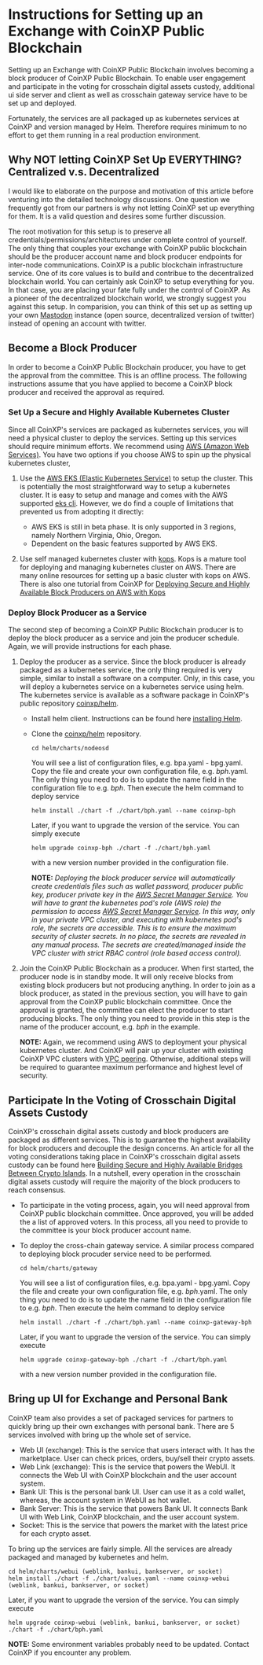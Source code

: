 # Instructions for Setting up an Exchange with CoinXP Public Blockchain

Setting up an Exchange with CoinXP Public Blockchain involves becoming a block producer of CoinXP Public Blockchain.
To enable user engagement and participate in the voting for crosschain digital assets custody, additional ui side server
and client as well as crosschain gateway service have to be set up and deployed. 

Fortunately, the services are all packaged up as kubernetes services at CoinXP and version managed by Helm. Therefore 
requires minimum to no effort to get them running in a real production environment. 

## Why NOT letting CoinXP Set Up EVERYTHING? Centralized v.s. Decentralized
I would like to elaborate on the purpose and motivation of this article before venturing into the detailed technology discussions. One question we frequently got from our partners is why not letting CoinXP set up everything for them. 
It is a valid question and desires some further discussion. 

The root motivation for this setup is to preserve all 
credentials/permissions/architectures under complete control of yourself. The only thing that couples your exchange with CoinXP public blockchain should be the producer account name and block producer endpoints for inter-node communications. CoinXP is a public blockchain infrastructure service. One of its core values is to build and contribue to the decentralized blockchain world. You can certainly ask CoinXP to setup everything for you. In that case, you are placing your fate fully under the control of CoinXP. As a pioneer of the decentralized blockchain world, we strongly suggest you against this setup. 
In comparision, you can think of this set up as setting up your own [Mastodon](https://mastodon.social/about) instance (open source, decentralized version of twitter) instead of opening an account with twitter.

## Become a Block Producer
In order to become a CoinXP Public Blockchain producer, you have to get the approval from the committee. 
This is an offline process. The following instructions assume that you have applied to become a CoinXP block producer and 
received the approval as required. 

### Set Up a Secure and Highly Available Kubernetes Cluster
Since all CoinXP's services are packaged as kubernetes services, you will need a physical cluster to deploy the services. 
Setting up this services should require minimum efforts. We recommend using [AWS (Amazon Web Services)](https://aws.amazon.com/). 
You have two options if you choose AWS to spin up the physical kubernetes cluster,

1. Use the [AWS EKS (Elastic Kubernetes Service)](https://aws.amazon.com/eks/) to setup the cluster. 
This is potentially the most straightforward way to setup a kubernetes cluster. 
It is easy to setup and manage and comes with the AWS supported [eks cli](https://docs.aws.amazon.com/cli/latest/reference/eks/index.html). 
However, we do find a couple of limitations that prevented us from adopting it directly:
    - AWS EKS is still in beta phase. It is only supported in 3 regions, namely Northern Virginia, Ohio, Oregon. 
    - Dependent on the basic features supported by AWS EKS. 

2. Use self managed kubernetes cluster with [kops](https://github.com/kubernetes/kops). 
Kops is a mature tool for deploying and managing kubernetes cluster on AWS. 
There are many online resources for setting up a basic cluster with kops on AWS. 
There is also one tutorial from CoinXP for [Deploying Secure and Highly Available Block Producers on AWS with Kops](https://medium.com/@weijia.che/deploying-secure-and-highly-available-block-producers-on-aws-with-kops-c6956831c048)

### Deploy Block Producer as a Service
The second step of becoming a CoinXP Public Blockchain producer is to deploy the block producer as a service and join the producer schedule. 
Again, we will provide instructions for each phase. 

1. Deploy the producer as a service. Since the block producer is already packaged as a kubernetes service,
 the only thing required is very simple, similar to install a software on a computer. 
 Only, in this case, you will deploy a kubernetes service on a kubernetes service using helm. 
 The kubernetes service is available as a software package in CoinXP's public repository [coinxp/helm](https://github.com/coinxp/helm). 
    - Install helm client. Instructions can be found here [installing Helm](https://helm.sh/docs/using_helm/#installing-helm).
    - Clone the [coinxp/helm](https://github.com/coinxp/helm) repository. 
        ```
        cd helm/charts/nodeosd
        ```
        You will see a list of configuration files, e.g. bpa.yaml - bpg.yaml. Copy the file and create your own configuration file, 
        e.g. _bph_.yaml. The only thing you need to do is to update the name field in the configuration file to e.g. _bph_. 
        Then execute the helm command to deploy service
        ```
        helm install ./chart -f ./chart/bph.yaml --name coinxp-bph
        ```
        Later, if you want to upgrade the version of the service. You can simply execute
        ```
        helm upgrade coinxp-bph ./chart -f ./chart/bph.yaml
        ```
        with a new version number provided in the configuration file. 
        
        **NOTE:** _Deploying the block producer service will automatically create credentials files such as 
        wallet password, producer public key, producer private key in the [AWS Secret Manager Service](https://docs.aws.amazon.com/secretsmanager/latest/userguide/intro.html). 
        You will have to grant the kubernetes pod's role (AWS role) the permission to access [AWS Secret Manager Service](https://docs.aws.amazon.com/secretsmanager/latest/userguide/intro.html).
        In this way, only in your private VPC cluster, and executing with kubernetes pod's role, the secrets are accessible. 
        This is to ensure the maximum security of cluster secrets. 
        In no place, the secrets are revealed in any manual process. 
        The secrets are created/managed inside the VPC cluster with strict RBAC control (role based access control)._ 
        
 2. Join the CoinXP Public Blockchain as a producer. 
 When first started, the producer node is in standby mode. 
 It will only receive blocks from existing block producers but not producing anything. 
 In order to join as a block producer, as stated in the previous section, you will have to gain approval from the CoinXP 
 public blockchain committee. Once the approval is granted, the committee can elect the producer to start producing blocks. 
 The only thing you need to provide in this step is the name of the producer account, e.g. _bph_ in the example. 
 
    **NOTE:** Again, we recommend using AWS to deployment your physical kubernetes cluster. 
    And CoinXP will pair up your cluster with existing CoinXP VPC clusters with [VPC peering](https://docs.aws.amazon.com/vpc/latest/peering/what-is-vpc-peering.html). 
    Otherwise, additional steps will be required to guarantee maximum performance and highest level of security. 
    
    
## Participate In the Voting of Crosschain Digital Assets Custody
CoinXP's crosschain digital assets custody and block producers are packaged as different services. 
This is to guarantee the highest availability for block producers and decouple the design concerns. 
An article for all the voting considerations taking place in CoinXP's crosschain digital assets custody can be found here 
[Building Secure and Highly Available Bridges Between Crypto Islands](https://medium.com/@weijia.che/building-secure-and-highly-available-bridges-between-crypto-islands-a209555a387c).
In a nutshell, every operation in the crosschain digital assets custody will require the majority of the block producers to reach consensus.

   - To participate in the voting process, again, you will need approval from CoinXP public blockchain committee. 
    Once approved, you will be added the a list of approved voters. In this process, all you need to provide to the committee is your block producer account name. 
   
   - To deploy the cross-chain gateway service. A similar process compared to deploying block procuder service  need to be performed.
        ```
        cd helm/charts/gateway
        ```
        You will see a list of configuration files, e.g. bpa.yaml - bpg.yaml. Copy the file and create your own configuration file, 
        e.g. _bph_.yaml. The only thing you need to do is to update the name field in the configuration file to e.g. _bph_. 
        Then execute the helm command to deploy service
        ```
        helm install ./chart -f ./chart/bph.yaml --name coinxp-gateway-bph
        ```
        Later, if you want to upgrade the version of the service. You can simply execute
        ```
        helm upgrade coinxp-gateway-bph ./chart -f ./chart/bph.yaml
        ```
        with a new version number provided in the configuration file. 
        
        
## Bring up UI for Exchange and Personal Bank
CoinXP team also provides a set of packaged services for partners to quickly bring up their own exchanges with personal bank. 
There are 5 services involved with bring up the whole set of service. 

   - Web UI (exchange): This is the service that users interact with. It has the marketplace. User can check prices, orders, buy/sell their crypto assets. 
   - Web Link (exchange): This is the service that powers the WebUI. It connects the Web UI with CoinXP blockchain and the user account system. 
   - Bank UI: This is the personal bank UI. User can use it as a cold wallet, whereas, the account system in WebUI as hot wallet. 
   - Bank Server: This is the service that powers Bank UI. It connects Bank UI with Web Link, CoinXP blockchain, and the user account system.
   - Socket: This is the service that powers the market with the latest price for each crypto asset. 
   
To bring up the services are fairly simple. All the services are already packaged and managed by kubernetes and helm. 
    
    cd helm/charts/webui (weblink, bankui, bankserver, or socket)
    helm install ./chart -f ./chart/values.yaml --name coinxp-webui (weblink, bankui, bankserver, or socket)
   Later, if you want to upgrade the version of the service. You can simply execute
   
    helm upgrade coinxp-webui (weblink, bankui, bankserver, or socket) ./chart -f ./chart/bph.yaml
    
**NOTE:** Some environment variables probably need to be updated. Contact CoinXP if you encounter any problem. 
    

